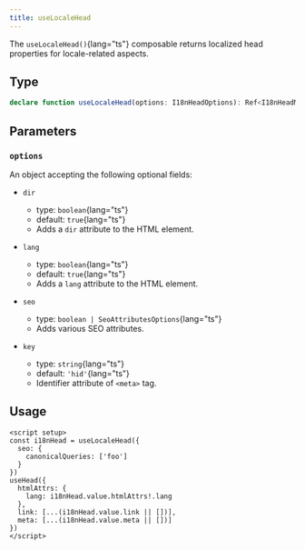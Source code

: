 ```yaml
---
title: useLocaleHead
---
```


The `useLocaleHead()`{lang="ts"} composable returns localized head properties for locale-related aspects.

## Type

```ts
declare function useLocaleHead(options: I18nHeadOptions): Ref<I18nHeadMetaInfo>
```

## Parameters

### `options`

An object accepting the following optional fields:

- `dir`
  - type: `boolean`{lang="ts"}
  - default: `true`{lang="ts"}
  - Adds a `dir` attribute to the HTML element.

- `lang`
  - type: `boolean`{lang="ts"}
  - default: `true`{lang="ts"}
  - Adds a `lang` attribute to the HTML element.

- `seo`
  - type: `boolean | SeoAttributesOptions`{lang="ts"}
  - Adds various SEO attributes.

- `key`
  - type: `string`{lang="ts"}
  - default: `'hid'`{lang="ts"}
  - Identifier attribute of `<meta>` tag.

## Usage

```vue
<script setup>
const i18nHead = useLocaleHead({
  seo: {
    canonicalQueries: ['foo']
  }
})
useHead({
  htmlAttrs: {
    lang: i18nHead.value.htmlAttrs!.lang
  },
  link: [...(i18nHead.value.link || [])],
  meta: [...(i18nHead.value.meta || [])]
})
</script>
```


